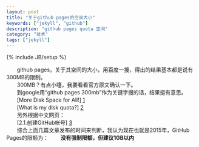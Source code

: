```yaml
---
layout: post
title: "关于github pages的空间大小"
keywords: ["jekyll", "github"]
description: "github pages quota 空间"
category: "技术"
tags: ["jekyll"]
---
```

{% include JB/setup %}

　　github pages，关于其空间的大小，用百度一搜，得出的结果基本都是说有300MB的限制。  
　　300MB？有点小噻，我要看看官方原文确认一下。  
　　到google用“github pages 300mb”作为关键字搜的话，结果挺有意思。  
　　[More Disk Space for All!] [1]  
　　[What is my disk quota?] [2]  
　　另外根据中文网页：  
　　[2.1.创建GitHub帐号] [3]  
　　综合上面几篇文章发布的时间来判断，我认为现在也就是2015年，GitHub Pages的限额为：
　　**没有强制限额，但建议1GB以内**

  [1]:https://github.com/blog/353-more-disk-space-for-all
  [2]:https://help.github.com/articles/what-is-my-disk-quota/
  [3]:http://www.worldhello.net/gotgithub/02-join-github/010-account-setup.html
